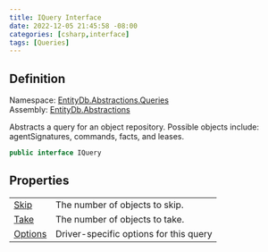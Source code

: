 ```yaml
---
title: IQuery Interface
date: 2022-12-05 21:45:58 -08:00
categories: [csharp,interface]
tags: [Queries]
---
```


## Definition
Namespace: <a href='/posts/csharp.namespace.entitydb.abstractions.queries/'>EntityDb.Abstractions.Queries</a><br />
Assembly: <a href='/posts/csharp.assembly.entitydb.abstractions/'>EntityDb.Abstractions</a><br />

Abstracts a query for an object repository. Possible objects include: agentSignatures, commands, facts, and leases.

```cs
public interface IQuery
```
## Properties
<table><tr><td><!--/posts/csharp.notimplemented.entitydb.abstractions.queries.iquery.skip/--><a href='#'>Skip</a></td><td>
The number of objects to skip.
</td></tr><tr><td><!--/posts/csharp.notimplemented.entitydb.abstractions.queries.iquery.take/--><a href='#'>Take</a></td><td>
The number of objects to take.
</td></tr><tr><td><!--/posts/csharp.notimplemented.entitydb.abstractions.queries.iquery.options/--><a href='#'>Options</a></td><td>
Driver-specific options for this query
</td></tr></table>
